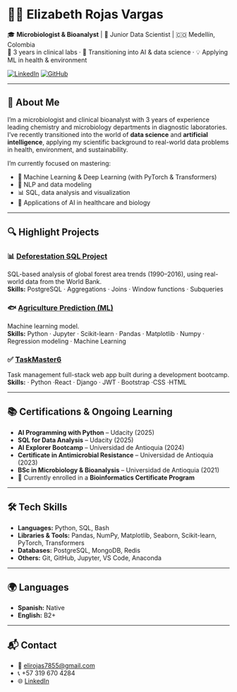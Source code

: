 # 👩‍🔬 Elizabeth Rojas Vargas

🎓 **Microbiologist & Bioanalyst** | 🧠 Junior Data Scientist | 🇨🇴 Medellín, Colombia  
🔬 3 years in clinical labs · 🌱 Transitioning into AI & data science · 💡 Applying ML in health & environment

[![LinkedIn](https://img.shields.io/badge/LinkedIn-Elizabeth%20Rojas-blue?logo=linkedin)](https://www.linkedin.com/in/elizabethrojasvargas/)
[![GitHub](https://img.shields.io/badge/GitHub-LizzyRV-black?logo=github)](https://github.com/LizzyRV)

---

## 💼 About Me

I’m a microbiologist and clinical bioanalyst with 3 years of experience leading chemistry and microbiology departments in diagnostic laboratories. I’ve recently transitioned into the world of **data science** and **artificial intelligence**, applying my scientific background to real-world data problems in health, environment, and sustainability.

I’m currently focused on mastering:
- 🔢 Machine Learning & Deep Learning (with PyTorch & Transformers)
- 🧠 NLP and data modeling
- 📊 SQL, data analysis and visualization
- 🔬 Applications of AI in healthcare and biology

---

## 🔍 Highlight Projects

### 📊 [Deforestation SQL Project](https://github.com/LizzyRV/deforestation_sql_project)
SQL-based analysis of global forest area trends (1990–2016), using real-world data from the World Bank.  
**Skills:** PostgreSQL · Aggregations · Joins · Window functions · Subqueries

### 🐟 [Agriculture Prediction (ML)](https://github.com/LizzyRV/agriculture-prediction-machinelearning)
Machine learning model.  
**Skills:** Python · Jupyter · Scikit-learn · Pandas · Matplotlib · Numpy · Regression modeling · Machine Learning 

### ✅ [TaskMaster6](https://github.com/LizzyRV/TaskMaster6)
Task management full-stack web app built during a development bootcamp.  
**Skills:** · Python ·React · Django · JWT · Bootstrap ·CSS ·HTML

---

## 📚 Certifications & Ongoing Learning

- **AI Programming with Python** – Udacity (2025)
- **SQL for Data Analysis** – Udacity (2025)
- **AI Explorer Bootcamp** – Universidad de Antioquia (2024)
- **Certificate in Antimicrobial Resistance** – Universidad de Antioquia (2023)
- **BSc in Microbiology & Bioanalysis** – Universidad de Antioquia (2021)
- 🧬 Currently enrolled in a **Bioinformatics Certificate Program**

---

## 🛠 Tech Skills

- **Languages:** Python, SQL, Bash
- **Libraries & Tools:** Pandas, NumPy, Matplotlib, Seaborn, Scikit-learn, PyTorch, Transformers
- **Databases:** PostgreSQL, MongoDB, Redis
- **Others:** Git, GitHub, Jupyter, VS Code, Anaconda

---

## 🌍 Languages

- **Spanish:** Native
- **English:** B2+

---

## 📬 Contact

- 📧 elirojas7855@gmail.com
- 📞 +57 319 670 4284
- 🌐 [LinkedIn](https://www.linkedin.com/in/elizabethrojasvargas/)
